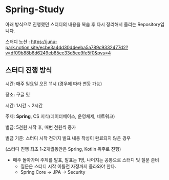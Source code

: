 # Spring-Study
아래 방식으로 진행했던 스터디의 내용을 복습 후 다시 정리해서 올리는 Repository입니다.

스터디 노션 : https://junu-park.notion.site/ecbe3a4dd30d4eeba5a789c9332477d2?v=df09b88b6d6249eb85ec33d5ee9fe5f0&pvs=4

## 스터디 진행 방식

시간: 매주 일요일 오전 11시 (경우에 따라 변동 가능)

장소: 구글 밋

시간: 1시간 ~ 2시간

주제: **Spring**, CS 지식(데이터베이스, 운영체제, 네트워크)

벌금: 5천원 시작 후, 매번 천원씩 증가

벌금 기준: 스터디 시작 전까지 발표 내용 작성이 완료되지 않은 경우

(스터디 진행 최초 1-2개월동안은 Spring, Kotlin 위주로 진행)

- 매주 돌아가며 주제를 발표, 발표는 1명, 나머지는 공통으로 스터디 및 질문 준비
    - 질문은 스터디 시작 이틀전 자정까지 올라와야 한다.
    - Spring Core -> JPA -> Security
